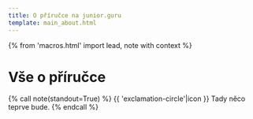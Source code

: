 ```yaml
---
title: O příručce na junior.guru
template: main_about.html
---
```


{% from 'macros.html' import lead, note with context %}

# Vše o příručce

{% call note(standout=True) %}
  {{ 'exclamation-circle'|icon }} Tady něco teprve bude.
{% endcall %}
